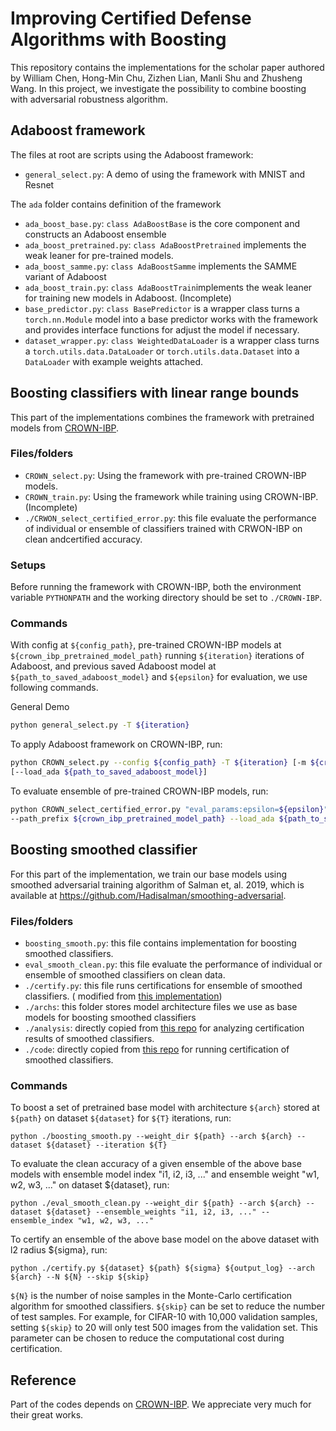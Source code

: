 # Improving Certified Defense Algorithms with Boosting

This repository contains the implementations for the scholar paper authored by 
William Chen, Hong-Min Chu, Zizhen Lian, Manli Shu and Zhusheng Wang.  In this 
project, we investigate the possibility to combine boosting with adversarial 
robustness algorithm.

## Adaboost framework

The files at root are scripts using the Adaboost framework:
- `general_select.py`: A demo of using the framework with MNIST and Resnet

The `ada` folder contains definition of the framework
- `ada_boost_base.py`: `class AdaBoostBase` is the core component and constructs an Adaboost ensemble
- `ada_boost_pretrained.py`: `class AdaBoostPretrained` implements the weak leaner for pre-trained models.
- `ada_boost_samme.py`: `class AdaBoostSamme` implements the SAMME variant of Adaboost
- `ada_boost_train.py`: `class AdaBoostTrain`implements the weak leaner for training new models in Adaboost. (Incomplete)
- `base_predictor.py`: `class BasePredictor` is a wrapper class turns a `torch.nn.Module` model into a base predictor 
works with the framework and provides interface functions for adjust the model if necessary.
- `dataset_wrapper.py`: `class WeightedDataLoader` is a wrapper class turns a `torch.utils.data.DataLoader` or 
`torch.utils.data.Dataset` into a `DataLoader` with example weights attached.

## Boosting classifiers with linear range bounds
This part of the implementations combines the framework with pretrained models from 
[CROWN-IBP](https://github.com/huanzhang12/CROWN-IBP).

### Files/folders   
- `CROWN_select.py`: Using the framework with pre-trained CROWN-IBP models.
- `CROWN_train.py`: Using the framework while training using CROWN-IBP. (Incomplete)
- `./CRWON_select_certified_error.py`: this file evaluate the performance of individual or ensemble of classifiers trained with CRWON-IBP on clean andcertified accuracy. 


### Setups
Before running the framework with CROWN-IBP, both the environment variable `PYTHONPATH` and the 
working directory should be set to `./CROWN-IBP`.

### Commands
With config at `${config_path}`, pre-trained CROWN-IBP models at `${crown_ibp_pretrained_model_path}` 
running `${iteration}` iterations of Adaboost, and previous saved Adaboost model at `${path_to_saved_adaboost_model}` 
and `${epsilon}` for evaluation, we use following commands.

General Demo
```bash
python general_select.py -T ${iteration}
```
To apply Adaboost framework on CROWN-IBP, run:
```bash
python CROWN_select.py --config ${config_path} -T ${iteration} [-m ${crown_ibp_pretrained_model_path}] 
[--load_ada ${path_to_saved_adaboost_model}]
```
To evaluate ensemble of pre-trained CROWN-IBP models, run:
```bash
python CROWN_select_certified_error.py "eval_params:epsilon=${epsilon}" --config ${config_path} 
--path_prefix ${crown_ibp_pretrained_model_path} --load_ada ${path_to_saved_adaboost_model} --iteration {iteration}
```

## Boosting smoothed classifier
For this part of the implementation, we train our base models using smoothed adversarial training algorithm of Salman et, al. 2019, which is available at https://github.com/Hadisalman/smoothing-adversarial.    

### Files/folders
* `boosting_smooth.py`: this file contains implementation for boosting smoothed classifiers.    
* `eval_smooth_clean.py`: this file evaluate the performance of individual or ensemble of smoothed classifiers on clean data.     
* `./certify.py`: this file runs certifications for ensemble of smoothed classifiers. ( modified from [this implementation](https://github.com/Hadisalman/smoothing-adversarial/blob/master/code/certify.py))
* `./archs`: this folder stores model architecture files we use as base models for boosting smoothed classifiers 
* `./analysis`: directly copied from [this repo](https://github.com/Hadisalman/smoothing-adversarial) for analyzing certification results of smoothed classifiers.    
* `./code`: directly copied from [this repo](https://github.com/Hadisalman/smoothing-adversarial) for running certification of smoothed classifiers.

### Commands
To boost a set of pretrained base model with architecture `${arch}` stored at `${path}` on dataset `${dataset}` for `${T}` iterations, run:
```
python ./boosting_smooth.py --weight_dir ${path} --arch ${arch} --dataset ${dataset} --iteration ${T}
```
To evaluate the clean accuracy of a given ensemble of the above base models with ensemble model index "i1, i2, i3, ..." and ensemble weight "w1, w2, w3, ..." on dataset ${dataset}, run: 
```
python ./eval_smooth_clean.py --weight_dir ${path} --arch ${arch} --dataset ${dataset} --ensemble_weights "i1, i2, i3, ..." --ensemble_index "w1, w2, w3, ..."
```
To certify an ensemble of the above base model on the above dataset with l2 radius ${sigma}, run:
```
python ./certify.py ${dataset} ${path} ${sigma} ${output_log} --arch ${arch} --N ${N} --skip ${skip}
```
`${N}` is the number of noise samples in the Monte-Carlo certification algorithm for smoothed classifiers. `${skip}` can be set to reduce the number of test samples. For example, for CIFAR-10 with 10,000 validation samples, setting `${skip}` to 20 will only test 500 images from the validation set. This parameter can be chosen to reduce the computational cost during certification. 

## Reference

Part of the codes depends on [CROWN-IBP](https://github.com/huanzhang12/CROWN-IBP).
We appreciate very much for their great works.